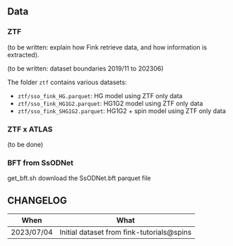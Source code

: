 ## Data

### ZTF

(to be written: explain how Fink retrieve data, and how information is extracted).

(to be written: dataset boundaries 2019/11 to 202306)

The folder `ztf` contains various datasets:
- `ztf/sso_fink_HG.parquet`: HG model using ZTF only data 
- `ztf/sso_fink_HG1G2.parquet`: HG1G2 model using ZTF only data
- `ztf/sso_fink_SHG1G2.parquet`: HG1G2 + spin model using ZTF only data

### ZTF x ATLAS

(to be done)

### BFT from SsODNet

get_bft.sh download the SsODNet.bft parquet file


## CHANGELOG

|When| What|
|----|-----|
|2023/07/04 | Initial dataset from fink-tutorials@spins |
